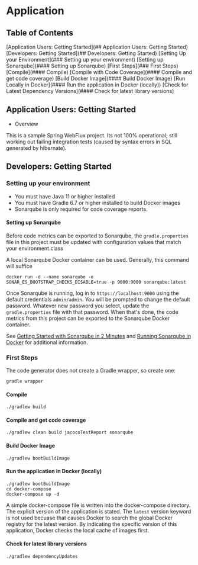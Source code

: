 
# Application

## Table of Contents

[Application Users: Getting Started](## Application Users: Getting Started)
[Developers: Getting Started](## Developers: Getting Started)
[Setting Up your Environment](### Setting up your environment)
[Setting up Sonarqube](#### Setting up Sonarqube)
[First Steps](### First Steps)
[Compile](#### Compile)
[Compile with Code Coverage](#### Compile and get code coverage)
[Build Docker Image](#### Build Docker Image)
[Run Locally in Docker](#### Run the application in Docker (locally))
[Check for Latest Dependency Versions](#### Check for latest library versions)

## Application Users: Getting Started

* Overview

This is a sample Spring WebFlux project. Its not 100% operational; still working
out failing integration tests (caused by syntax errors in SQL generated by hibernate). 

## Developers: Getting Started

### Setting up your environment

* You must have Java 11 or higher installed
* You must have Gradle 6.7 or higher installed to build Docker images
* Sonarqube is only required for code coverage reports.

#### Setting up Sonarqube

Before code metrics can be exported to Sonarqube, the `gradle.properties` file
in this project must be updated with configuration values that match your environment.class

A local Sonarqube Docker container can be used. Generally, this command will suffice

```docker run -d --name sonarqube -e SONAR_ES_BOOTSTRAP_CHECKS_DISABLE=true -p 9000:9000 sonarqube:latest```

Once Sonarqube is running, log in to `https://localhost:9000` using the default credentials `admin/admin`.
You will be prompted to change the default password.  Whatever new password you select, update the
`gradle.properties` file with that password.  When that's done, the code metrics from this project can
be exported to the Sonarqube Docker container.

See [Getting Started with Sonarqube in 2 Minutes](https://docs.sonarqube.org/latest/setup/get-started-2-minutes/)
and [Running Sonarqube in Docker](https://hub.docker.com/_/sonarqube)
for additional information.

### First Steps

The code generator does not create a Gradle wrapper, so create one:

```gradle wrapper```

#### Compile

```./gradlew build```

#### Compile and get code coverage

```./gradlew clean build jacocoTestReport sonarqube```

#### Build Docker Image

```./gradlew bootBuildImage```

#### Run the application in Docker (locally)

```
./gradlew bootBuildImage
cd docker-compose
docker-compose up -d
```

A simple docker-compose file is written into the docker-compose directory.
The explicit version of the application is stated. The `latest` version keyword
is not used becuase that causes Docker to search the global Docker registry
for the latest version.  By indicating the specific version of this application,
Docker checks the local cache of images first.

#### Check for latest library versions

```./gradlew dependencyUpdates```
